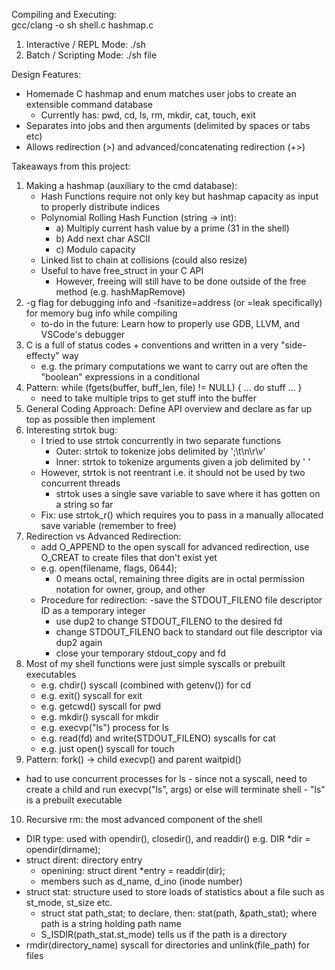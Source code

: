 Compiling and Executing:   
gcc/clang -o sh shell.c hashmap.c        
  1) Interactive / REPL Mode: ./sh   
  2) Batch / Scripting Mode: ./sh file   
     
Design Features:      
- Homemade C hashmap and enum matches user jobs to create an extensible command database  
    - Currently has: pwd, cd, ls, rm, mkdir, cat, touch, exit
- Separates into jobs and then arguments (delimited by spaces or tabs etc)  
- Allows redirection (>) and advanced/concatenating redirection (+>)

Takeaways from this project:  
 1) Making a hashmap (auxiliary to the cmd database):
    - Hash Functions require not only key but hashmap capacity as input to properly distribute indices
    - Polynomial Rolling Hash Function (string -> int):
        - a) Multiply current hash value by a prime (31 in the shell)
        - b) Add next char ASCII
        - c) Modulo capacity
    - Linked list to chain at collisions (could also resize)
    - Useful to have free_struct in your C API
        - However, freeing will still have to be done outside of the free method (e.g. hashMapRemove)
 2) -g flag for debugging info and -fsanitize=address (or =leak specifically) for memory bug info while compiling
    - to-do in the future: Learn how to properly use GDB, LLVM, and VSCode's debugger
 3) C is a full of status codes + conventions and written in a very "side-effecty" way
    - e.g. the primary computations we want to carry out are often the "boolean" expressions in a conditional
 4) Pattern: while (fgets(buffer, buff_len, file) != NULL) { ... do stuff ... }
    - need to take multiple trips to get stuff into the buffer
 5) General Coding Approach: Define API overview and declare as far up top as possible then implement
 6) Interesting strtok bug:
    - I tried to use strtok concurrently in two separate functions
        - Outer: strtok to tokenize jobs delimited by ';\t\n\r\v'
        - Inner: strtok to tokenize arguments given a job delimited by ' '
    - However, strtok is not reentrant i.e. it should not be used by two concurrent threads
        - strtok uses a single save variable to save where it has gotten on a string so far
    - Fix: use strtok_r() which requires you to pass in a manually allocated save variable (remember to free)
 7) Redirection vs Advanced Redirection:
    - add O_APPEND to the open syscall for advanced redirection, use O_CREAT to create files that don't exist yet
    - e.g. open(filename, flags, 0644);
        - 0 means octal, remaining three digits are in octal permission notation for owner, group, and other
    - Procedure for redirection:
        -save the STDOUT_FILENO file descriptor ID as a temporary integer
        - use dup2 to change STDOUT_FILENO to the desired fd
        - change STDOUT_FILENO back to standard out file descriptor via dup2 again
        - close your temporary stdout_copy and fd
 8) Most of my shell functions were just simple syscalls or prebuilt executables
    - e.g. chdir() syscall (combined with getenv()) for cd
    - e.g. exit() syscall for exit
    - e.g. getcwd() syscall for pwd
    - e.g. mkdir() syscall for mkdir
    - e.g. execvp("ls") process for ls
    - e.g. read(fd) and write(STDOUT_FILENO) syscalls for cat
    - e.g. just open() syscall for touch
 9) Pattern: fork() -> child execvp() and parent waitpid()    
  - had to use concurrent processes for ls
        - since not a syscall, need to create a child and run execvp("ls", args) or else will terminate shell
        - "ls" is a prebuilt executable
 10) Recursive rm: the most advanced component of the shell
  - DIR type: used with opendir(), closedir(), and readdir() e.g. DIR *dir = opendir(dirname);
  - struct dirent: directory entry
      - openining: struct dirent *entry = readdir(dir);
      - members such as d_name, d_ino (inode number)
  - struct stat: structure used to store loads of statistics about a file such as st_mode, st_size etc. 
      - struct stat path_stat; to declare, then: stat(path, &path_stat); where path is a string holding path name
      - S_ISDIR(path_stat.st_mode) tells us if the path is a directory
  - rmdir(directory_name) syscall for directories and unlink(file_path) for files

